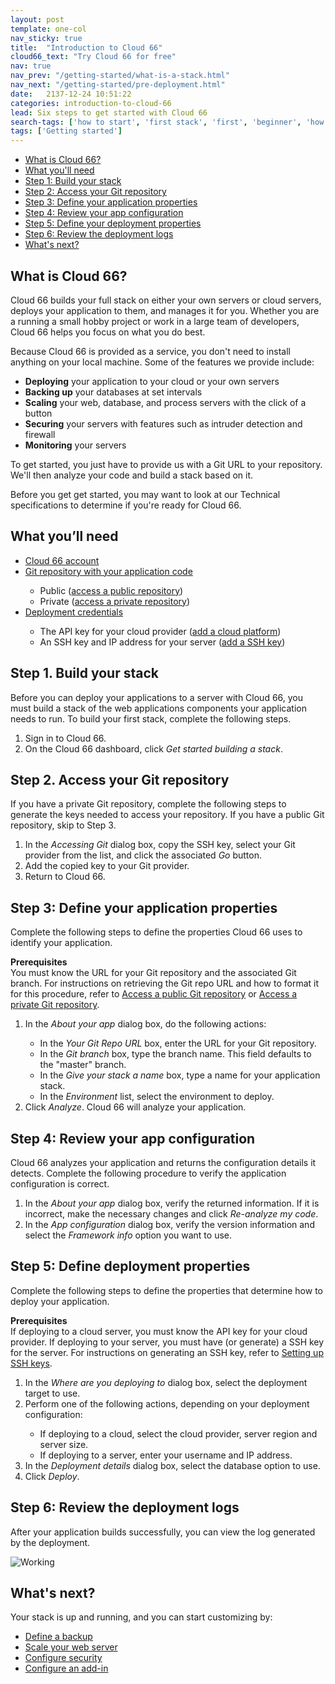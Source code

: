 ```yaml
---
layout: post
template: one-col
nav_sticky: true
title:  "Introduction to Cloud 66"
cloud66_text: "Try Cloud 66 for free"
nav: true
nav_prev: "/getting-started/what-is-a-stack.html"
nav_next: "/getting-started/pre-deployment.html"
date:   2137-12-24 10:51:22
categories: introduction-to-cloud-66
lead: Six steps to get started with Cloud 66
search-tags: ['how to start', 'first stack', 'first', 'beginner', 'how to', 'build a stack', 'access code']
tags: ['Getting started']
---
```


<ul class="page-toc">
	<li>
		<a href="#cloud66">What is Cloud 66?</a>
	</li>
	<li>
		<a href="#needed">What you'll need</a>
	</li>
	<li>
		<a href="#1">Step 1: Build your stack</a>
	</li>
	<li>
		<a href="#2">Step 2: Access your Git repository</a>
	</li>
	<li>
		<a href="#3">Step 3: Define your application properties</a>
	</li>
	<li>
		<a href="#4">Step 4: Review your app configuration</a>
	</li>
	<li>
		<a href="#5">Step 5: Define your deployment properties</a>
	</li>
	<li>
		<a href="#6">Step 6: Review the deployment logs</a>
	</li>
	<li>
		<a href="#next">What's next?</a>
	</li>
</ul>

<h2 id="cloud66">What is Cloud 66?</h2>

Cloud 66 builds your full stack on either your own servers or cloud servers, deploys your application to them, and manages it for you.
Whether you are a running a small hobby project or work in a large team of developers, Cloud 66 helps you focus on what you do best.

Because Cloud 66 is provided as a service, you don't need to install anything on your local machine. Some of the features we provide include:

- <b>Deploying</b> your application to your cloud or your own servers
- <b>Backing up</b> your databases at set intervals
- <b>Scaling</b> your web, database, and process servers with the click of a button
- <b>Securing</b> your servers with features such as intruder detection and firewall
- <b>Monitoring</b> your servers

To get started, you just have to provide us with a Git URL to your repository. We'll then analyze your code and build a stack based on it.

Before you get get started, you may want to look at our Technical specifications to determine if you're ready for Cloud 66.

<h2 id="needed">What you’ll need</h2>

<ul>
	<li><a href="https://app.cloud66.com/users/sign_up" target="_blank">Cloud 66 account</a></li>
	<li><a href="http://community.cloud66.com/articles/accessing-your-git-repository">Git repository with your application code</a></li>
	<ul style="margin-bottom:0em">
		<li>Public (<a href="http://community.cloud66.com/articles/accessing-your-git-repository#public">access a public repository</a>)</li>
		<li>Private (<a href="http://community.cloud66.com/articles/accessing-your-git-repository#private">access a private repository</a>)</li>
	</ul> 
	<li><a href="/deployment/cloud-deployment.html">Deployment credentials</a></li>
	<ul style="margin-bottom:0em">
		<li>The API key for your cloud provider (<a href="/deployment/cloud-deployment.html">add a cloud platform</a>)</li>
		<li>An SSH key and IP address for your server (<a href="/deployment/server-deployment.html">add a SSH key</a>)</li>
	</ul> 
</ul>

<h2 id="1">Step 1. Build your stack</h2>
Before you can deploy your applications to a server with Cloud 66, you must build a stack of the web applications components your application needs to run. To build your first stack, complete the following steps.

1. Sign in to Cloud 66.
2. On the Cloud 66 dashboard, click <i>Get started building a stack</i>.

<h2 id="2">Step 2. Access your Git repository</h2>
If you have a private Git repository, complete the following steps to generate the keys needed to access your repository. If you have a public Git repository, skip to Step 3.

1. In the <i>Accessing Git</i> dialog box, copy the SSH key, select your Git provider from the list, and click the associated <i>Go</i> button.
2. Add the copied key to your Git provider.
3. Return to Cloud 66.

<h2 id="3">Step 3: Define your application properties</h2>
Complete the following steps to define the properties Cloud 66 uses to identify your application.

<b>Prerequisites</b><br/>
You must know the URL for your Git repository and the associated Git branch. For instructions on retrieving the Git repo URL and how to format it for this procedure, refer to <a href="http://community.cloud66.com/articles/accessing-your-git-repository#public">Access a public Git repository</a> or <a href="http://community.cloud66.com/articles/accessing-your-git-repository#private">Access a private Git repository</a>.

<ol>
<li>In the <i>About your app</i> dialog box, do the following actions:</li>

<ul type="a" style="margin-bottom:0em">
<li>In the <i>Your Git Repo URL</i> box, enter the URL for your Git repository.</li>
<li>In the <i>Git branch</i> box, type the branch name. This field defaults to the "master" branch.</li>
<li>In the <i>Give your stack a name</i> box, type a name for your application stack.</li>
<li>In the <i>Environment</i> list, select the environment to deploy.</li>
</ul>

<li>Click <i>Analyze</i>. Cloud 66 will analyze your application.</li>
</ol>

<h2 id="4">Step 4: Review your app configuration</h2>
Cloud 66 analyzes your application and returns the configuration details it detects. Complete the following procedure to verify the application configuration is correct.

1. In the <i>About your app</i> dialog box, verify the returned information. If it is incorrect, make the necessary changes and click <i>Re-analyze my code</i>.
2. In the <i>App configuration</i> dialog box, verify the version information and select the <i>Framework info</i> option you want to use.

<h2 id="5">Step 5: Define deployment properties</h2>
Complete the following steps to define the properties that determine how to deploy your application.

<b>Prerequisites</b><br/>
If deploying to a cloud server, you must know the API key for your cloud provider. If deploying to your server, you must have (or generate) a SSH key for the server. For instructions on generating an SSH key, refer to [Setting up SSH keys](/how-to/ssh-keys.html).

<ol>
<li>In the <i>Where are you deploying to</i> dialog box, select the deployment target to use.</li>
<li>Perform one of the following actions, depending on your deployment configuration:</li>
<ul style="margin-bottom:0em">
<li>If deploying to a cloud, select the cloud provider, server region and server size.</li>
<li>If deploying to a server, enter your username and IP address.</li>
</ul>

<li>In the <i>Deployment details</i> dialog box, select the database option to use.</li>
<li>Click <i>Deploy</i>.</li>
</ol>

<h2 id="6">Step 6: Review the deployment logs</h2>
After your application builds successfully, you can view the log generated by the deployment.

![Working](http://cdn.cloud66.com/images/help/first_stack_preparing.png)

<h2 id="next">What's next?</h2>
Your stack is up and running, and you can start customizing by: 

- [Define a backup](/add-ins/backups.html)
- [Scale your web server](/stack-features/horizontal-scaling.html)
- [Configure security](/stack-features/stack-security.html)
- [Configure an add-in](#)